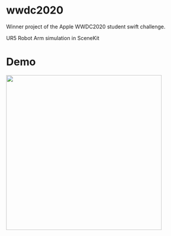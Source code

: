 # wwdc2020
Winner project of the Apple WWDC2020 student swift challenge.

UR5 Robot Arm simulation in SceneKit

# Demo
<img src="/wwdc_playground_Robert.gif" width="420" height="420"/>
